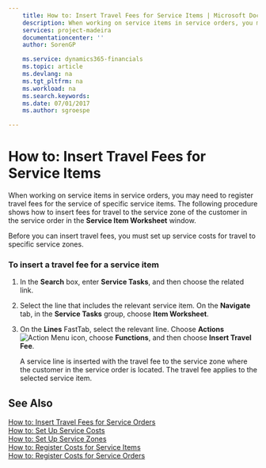 ```yaml
---
    title: How to: Insert Travel Fees for Service Items | Microsoft Docs
    description: When working on service items in service orders, you may need to register travel fees for the service of specific service items. The following procedure shows how to insert fees for travel to the service zone of the customer in the service order in the **Service Item Worksheet** window.
    services: project-madeira
    documentationcenter: ''
    author: SorenGP

    ms.service: dynamics365-financials
    ms.topic: article
    ms.devlang: na
    ms.tgt_pltfrm: na
    ms.workload: na
    ms.search.keywords:
    ms.date: 07/01/2017
    ms.author: sgroespe

---
```

# How to: Insert Travel Fees for Service Items
When working on service items in service orders, you may need to register travel fees for the service of specific service items. The following procedure shows how to insert fees for travel to the service zone of the customer in the service order in the **Service Item Worksheet** window.  
  
 Before you can insert travel fees, you must set up service costs for travel to specific service zones.  
  
### To insert a travel fee for a service item  
  
1.  In the **Search** box, enter **Service Tasks**, and then choose the related link.  
  
2.  Select the line that includes the relevant service item. On the **Navigate** tab, in the **Service Tasks** group, choose **Item Worksheet**.  
  
3.  On the **Lines** FastTab, select the relevant line. Choose **Actions**![Action Menu icon](../media/actionmenuicon.png "actionMenuIcon"), choose **Functions**, and then choose **Insert Travel Fee**.  
  
     A service line is inserted with the travel fee to the service zone where the customer in the service order is located. The travel fee applies to the selected service item.  
  
## See Also  
 [How to: Insert Travel Fees for Service Orders](../how-to-insert-travel-fees-for-service-orders.md)   
 [How to: Set Up Service Costs](../how-to-set-up-service-costs.md)   
 [How to: Set Up Service Zones](../how-to-set-up-service-zones.md)   
 [How to: Register Costs for Service Items](../how-to-register-costs-for-service-items.md)   
 [How to: Register Costs for Service Orders](../how-to-register-costs-for-service-orders.md)